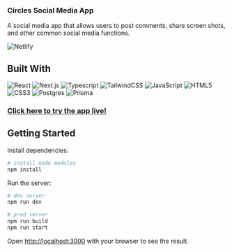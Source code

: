 ### Circles Social Media App

A social media app that allows users to post comments, share screen shots, and other common social media functions.

![Netlify](https://img.shields.io/netlify/90b45ef8-56d3-435a-a40f-4884f577b07e)

## Built With

![React](https://img.shields.io/badge/react-%2320232a.svg?style=for-the-badge&logo=react&logoColor=%2361DAFB)
![Next.js](https://img.shields.io/badge/nextjs-%2320232a.svg?style=for-the-badge&logo=nextdotjs&logoColor=white)
![Typescript](https://img.shields.io/badge/typescript-%233178C6.svg?style=for-the-badge&logo=typescript&logoColor=white)
![TailwindCSS](https://img.shields.io/badge/tailwindcss-%2306B6D4.svg?style=for-the-badge&logo=tailwindcss&logoColor=white)
![JavaScript](https://img.shields.io/badge/javascript-%23323330.svg?style=for-the-badge&logo=javascript&logoColor=%23F7DF1E)
![HTML5](https://img.shields.io/badge/html5-%23E34F26.svg?style=for-the-badge&logo=html5&logoColor=white)
![CSS3](https://img.shields.io/badge/css3-%231572B6.svg?style=for-the-badge&logo=css3&logoColor=white)
![Postgres](https://img.shields.io/badge/PostgreSQL-%234169E1?style=for-the-badge&logo=postgresql&logoColor=white)
![Prisma](https://img.shields.io/badge/Prisma-%232D3748?style=for-the-badge&logo=prisma&logoColor=white)

### [Click here to try the app live!]([http://bradyweatherapp.netlify.app](https://circles-social-app.netlify.app/))

## Getting Started

Install dependencies:

```bash
# install node modules
npm install
```

Run the server:

```bash
# dev server
npm run dev

# prod server
npm run build
npm run start
```

Open [http://localhost:3000](http://localhost:3000) with your browser to see the result.

